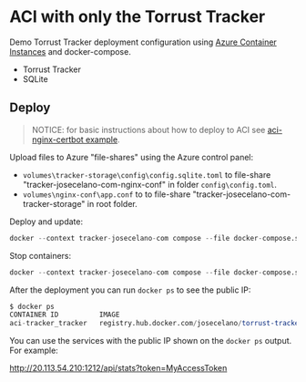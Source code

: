 # ACI with only the Torrust Tracker

Demo Torrust Tracker deployment configuration using [Azure Container Instances](https://azure.microsoft.com/en-us/products/container-instances/) and docker-compose.

- Torrust Tracker
- SQLite

## Deploy

> NOTICE: for basic instructions about how to deploy to ACI see [aci-nginx-certbot example](../aci-nginx-certbot).

Upload files to Azure "file-shares" using the Azure control panel:

- `volumes\tracker-storage\config\config.sqlite.toml` to file-share "tracker-josecelano-com-nginx-conf" in folder `config\config.toml`.
- `volumes\nginx-conf\app.conf` to to file-share "tracker-josecelano-com-tracker-storage" in root folder.

Deploy and update:

```s
docker --context tracker-josecelano-com compose --file docker-compose.sqlite.yaml up
```

Stop containers:

```s
docker --context tracker-josecelano-com compose --file docker-compose.sqlite.yaml down
```

After the deployment you can run `docker ps` to see the public IP:

```s
$ docker ps
CONTAINER ID          IMAGE                                                       COMMAND             STATUS              PORTS
aci-tracker_tracker   registry.hub.docker.com/josecelano/torrust-tracker:docker                       Running             20.113.54.210:1212->1212/tcp, 20.113.54.210:7070->7070/tcp, 20.113.54.210:6969->6969/udp
```

You can use the services with the public IP shown on the `docker ps` output. For example:

<http://20.113.54.210:1212/api/stats?token=MyAccessToken>
